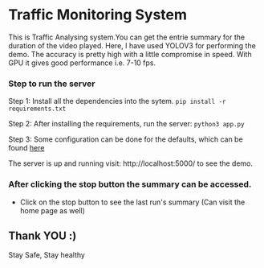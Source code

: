 # Traffic Monitoring System
This is Traffic Analysing system.You can get the entrie summary for the duration of the video played.
Here, I have used YOLOV3 for performing the demo. The accuracy is pretty high with a little compromise in speed. With GPU it gives good performance i.e. 7-10 fps.

### Step to run the server
Step 1: Install all the dependencies into the sytem.
	`pip install -r requirements.txt`

Step 2: After installing the requirements, run the server:
	`python3 app.py`

Step 3: Some configuration can be done for the defaults, which can be found [here](config/config.json)

The server is up and running visit: http://localhost:5000/ to see the demo.


### After clicking the stop button the summary can be accessed.
- Click on the stop button to see the last run's summary (Can visit the home page as well)


## Thank YOU :) 
Stay Safe, Stay healthy
